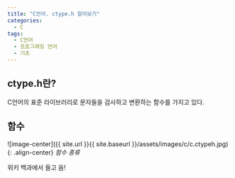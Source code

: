 ```yaml
---
title: "C언어. ctype.h 알아보기"
categories:
  - C
tags:
  - C언어
  - 프로그래밍 언어
  - 기초
---
```


## ctype.h란?

C언어의 표준 라이브러리로 문자들을 검사하고 변환하는 함수를 가지고 있다.

## 함수

![image-center]({{ site.url }}{{ site.baseurl }}/assets/images/c/c.ctypeh.jpg){: .align-center}
_함수 종류_

위키 백과에서 들고 옴!
